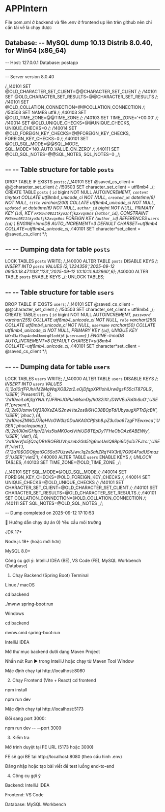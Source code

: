 ﻿# APPIntern

File pom.xml ở backend và file .env ở frontend up lên trên github nên chỉ cần tải về là chạy được

Database:
-- MySQL dump 10.13 Distrib 8.0.40, for Win64 (x86_64)
--
-- Host: 127.0.0.1 Database: postapp

---

-- Server version 8.0.40

/_!40101 SET @OLD_CHARACTER_SET_CLIENT=@@CHARACTER_SET_CLIENT _/;
/_!40101 SET @OLD_CHARACTER_SET_RESULTS=@@CHARACTER_SET_RESULTS _/;
/_!40101 SET @OLD_COLLATION_CONNECTION=@@COLLATION_CONNECTION _/;
/_!50503 SET NAMES utf8 _/;
/_!40103 SET @OLD_TIME_ZONE=@@TIME_ZONE _/;
/_!40103 SET TIME_ZONE='+00:00' _/;
/_!40014 SET @OLD_UNIQUE_CHECKS=@@UNIQUE_CHECKS, UNIQUE_CHECKS=0 _/;
/_!40014 SET @OLD_FOREIGN_KEY_CHECKS=@@FOREIGN_KEY_CHECKS, FOREIGN_KEY_CHECKS=0 _/;
/_!40101 SET @OLD_SQL_MODE=@@SQL_MODE, SQL_MODE='NO_AUTO_VALUE_ON_ZERO' _/;
/_!40111 SET @OLD_SQL_NOTES=@@SQL_NOTES, SQL_NOTES=0 _/;

--
-- Table structure for table `posts`
--

DROP TABLE IF EXISTS `posts`;
/_!40101 SET @saved_cs_client = @@character_set_client _/;
/_!50503 SET character_set_client = utf8mb4 _/;
CREATE TABLE `posts` (
`id` bigint NOT NULL AUTO*INCREMENT,
`content` tinytext COLLATE utf8mb4_unicode_ci NOT NULL,
`created_at` datetime(6) NOT NULL,
`title` varchar(200) COLLATE utf8mb4_unicode_ci NOT NULL,
`updated_at` datetime(6) NOT NULL,
`author_id` bigint NOT NULL,
PRIMARY KEY (`id`),
KEY `FK6xvn0811tkyo3nfjk2xvqx6ns` (`author_id`),
CONSTRAINT `FK6xvn0811tkyo3nfjk2xvqx6ns` FOREIGN KEY (`author_id`) REFERENCES `users` (`id`)
) ENGINE=InnoDB AUTO_INCREMENT=3 DEFAULT CHARSET=utf8mb4 COLLATE=utf8mb4_unicode_ci;
/*!40101 SET character*set_client = @saved_cs_client */;

--
-- Dumping data for table `posts`
--

LOCK TABLES `posts` WRITE;
/_!40000 ALTER TABLE `posts` DISABLE KEYS _/;
INSERT INTO `posts` VALUES (2,'1234356','2025-09-12 09:50:18.471133','123','2025-09-12 10:10:11.942960',6);
/_!40000 ALTER TABLE `posts` ENABLE KEYS _/;
UNLOCK TABLES;

--
-- Table structure for table `users`
--

DROP TABLE IF EXISTS `users`;
/_!40101 SET @saved_cs_client = @@character_set_client _/;
/_!50503 SET character_set_client = utf8mb4 _/;
CREATE TABLE `users` (
`id` bigint NOT NULL AUTO*INCREMENT,
`password` varchar(255) COLLATE utf8mb4_unicode_ci NOT NULL,
`role` varchar(255) COLLATE utf8mb4_unicode_ci NOT NULL,
`username` varchar(50) COLLATE utf8mb4_unicode_ci NOT NULL,
PRIMARY KEY (`id`),
UNIQUE KEY `UKr43af9ap4edm43mmtq01oddj6` (`username`)
) ENGINE=InnoDB AUTO_INCREMENT=8 DEFAULT CHARSET=utf8mb4 COLLATE=utf8mb4_unicode_ci;
/*!40101 SET character*set_client = @saved_cs_client */;

--
-- Dumping data for table `users`
--

LOCK TABLES `users` WRITE;
/_!40000 ALTER TABLE `users` DISABLE KEYS _/;
INSERT INTO `users` VALUES (1,'$2a$10$rfFPJhHM2MqWqjXOB2zt2.eOjDfqpXRI1ohiUrw8gsF55ciT87GLS','USER','Present111'),(2,'$2a$10$eeiLaKj1gYNA.Y/JFRHiJOPIJeMsmDy/h0S2iXt./DWVEu7aGhSuO','USER','present'),(3,'$2a$10$/omw1Xf3R0XsZAiS2nwHte2os8l6HC38BOpTd/UbysugXPTrDjcBK','USER','phuc'),(4,'$2a$10$resZNNOJ7RqHVcGW0Iz0DuAKAGCPftsh8.pZ3u1oa6TzgFYEwxvca','USER','phuclequang'),(5,'$2a$10$I0nlGHtjtr/2IvIs5isMKOoxIVthiUD8TEpDyTFHeObOAz6ABEWIy','USER','viet'),(6,'$2a$10$wVfo5fQzqDBVBOEBUVhpzeb2Gd5Yg6oeUeIQ8Rpi9DljoDi7FJzc.','USER','viet1'),(7,'$2a$10$ODOfgotGC5So57UzwRJwv.1q2xSahZRqY4X3r8j7G9S4FsdUSmazS','USER','viet2');
/_!40000 ALTER TABLE `users` ENABLE KEYS _/;
UNLOCK TABLES;
/_!40103 SET TIME_ZONE=@OLD_TIME_ZONE _/;

/_!40101 SET SQL_MODE=@OLD_SQL_MODE _/;
/_!40014 SET FOREIGN_KEY_CHECKS=@OLD_FOREIGN_KEY_CHECKS _/;
/_!40014 SET UNIQUE_CHECKS=@OLD_UNIQUE_CHECKS _/;
/_!40101 SET CHARACTER_SET_CLIENT=@OLD_CHARACTER_SET_CLIENT _/;
/_!40101 SET CHARACTER_SET_RESULTS=@OLD_CHARACTER_SET_RESULTS _/;
/_!40101 SET COLLATION_CONNECTION=@OLD_COLLATION_CONNECTION _/;
/_!40111 SET SQL_NOTES=@OLD_SQL_NOTES _/;

-- Dump completed on 2025-09-12 17:10:53

🚀 Hướng dẫn chạy dự án
0) Yêu cầu môi trường

JDK 17+

Node.js 18+ (hoặc mới hơn)

MySQL 8.0+

Công cụ gợi ý: IntelliJ IDEA (BE), VS Code (FE), MySQL Workbench (Database)

1) Chạy Backend (Spring Boot)
Terminal

Linux / macOS

cd backend

./mvnw spring-boot:run


Windows

cd backend

mvnw.cmd spring-boot:run

IntelliJ IDEA

Mở thư mục backend dưới dạng Maven Project

Nhấn nút Run ▶️ trong IntelliJ hoặc chạy từ Maven Tool Window

Mặc định chạy tại http://localhost:8080

2) Chạy Frontend (Vite + React)
cd frontend

npm install

npm run dev


Mặc định chạy tại http://localhost:5173

Đổi sang port 3000:

npm run dev -- --port 3000

3) Kiểm tra

Mở trình duyệt tại FE URL (5173 hoặc 3000)

FE sẽ gọi BE tại http://localhost:8080 (theo cấu hình .env)

Đăng nhập hoặc tạo bài viết để test luồng end-to-end

4) Công cụ gợi ý

Backend: IntelliJ IDEA

Frontend: VS Code

Database: MySQL Workbench



